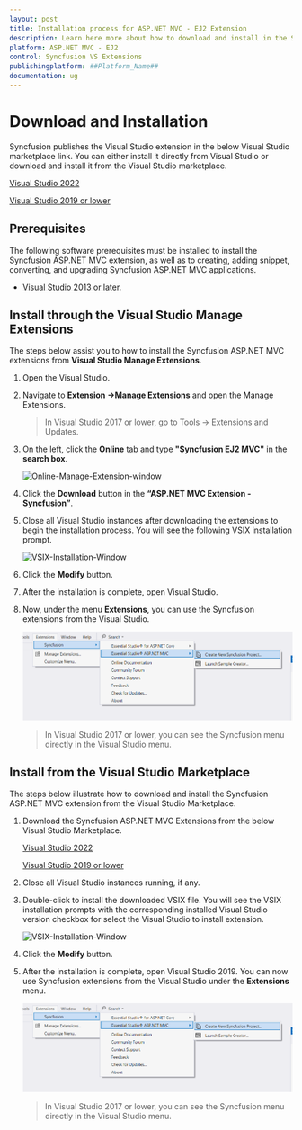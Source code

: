 ```yaml
---
layout: post
title: Installation process for ASP.NET MVC - EJ2 Extension
description: Learn here more about how to download and install in the Syncfusion ASP.NET MVC Extension for Visual Studio and much more.
platform: ASP.NET MVC - EJ2
control: Syncfusion VS Extensions
publishingplatform: ##Platform_Name##
documentation: ug
---
```


# Download and Installation

Syncfusion publishes the Visual Studio extension in the below Visual Studio marketplace link. You can either install it directly from Visual Studio or download and install it from the Visual Studio marketplace.

[Visual Studio 2022](https://marketplace.visualstudio.com/items?itemName=SyncfusionInc.ASPNETMVCVSExtensions)

[Visual Studio 2019 or lower](https://marketplace.visualstudio.com/items?itemName=SyncfusionInc.ASPNETMVCExtensions)

## Prerequisites

The following software prerequisites must be installed to install the Syncfusion ASP.NET MVC extension, as well as to creating, adding snippet, converting, and upgrading Syncfusion ASP.NET MVC applications.

* [Visual Studio 2013 or later](https://visualstudio.microsoft.com/downloads).

## Install through the Visual Studio Manage Extensions

The steps below assist you to how to install the Syncfusion ASP.NET MVC extensions from **Visual Studio Manage Extensions**.

1. Open the Visual Studio.

2. Navigate to **Extension ->Manage Extensions** and open the Manage Extensions.

    > In Visual Studio 2017 or lower, go to Tools -> Extensions and Updates.

3. On the left, click the **Online** tab and type **"Syncfusion EJ2 MVC"** in the **search box**.

    ![Online-Manage-Extension-window](images/OnlineExtension.png)

4. Click the **Download** button in the **“ASP.NET MVC Extension - Syncfusion”**.

5. Close all Visual Studio instances after downloading the extensions to begin the installation process. You will see the following VSIX installation prompt.

    ![VSIX-Installation-Window](images/InstallUpdatedVersion.png)

6. Click the **Modify** button.

7. After the installation is complete, open Visual Studio.

8. Now, under the menu **Extensions**, you can use the Syncfusion extensions from the Visual Studio.

    ![SyncfusionMenu](images/SyncfusionMenu.png)

    > In Visual Studio 2017 or lower, you can see the Syncfusion menu directly in the Visual Studio menu.

## Install from the Visual Studio Marketplace

The steps below illustrate how to download and install the Syncfusion ASP.NET MVC extension from the Visual Studio Marketplace.

1. Download the Syncfusion ASP.NET MVC Extensions from the below Visual Studio Marketplace.

    [Visual Studio 2022](https://marketplace.visualstudio.com/items?itemName=SyncfusionInc.ASPNETMVCVSExtensions)

    [Visual Studio 2019 or lower](https://marketplace.visualstudio.com/items?itemName=SyncfusionInc.ASPNETMVCExtensions)

2. Close all Visual Studio instances running, if any.

3. Double-click to install the downloaded VSIX file. You will see the VSIX installation prompts with the corresponding installed Visual Studio version checkbox for select the Visual Studio to install extension.

    ![VSIX-Installation-Window](images/InstallVSIX.png)

4. Click the **Modify** button.

5. After the installation is complete, open Visual Studio 2019. You can now use Syncfusion extensions from the Visual Studio under the **Extensions** menu.

     ![SyncfusionMenu](images/SyncfusionMenu.png)

     > In Visual Studio 2017 or lower, you can see the Syncfusion menu directly in the Visual Studio menu.
